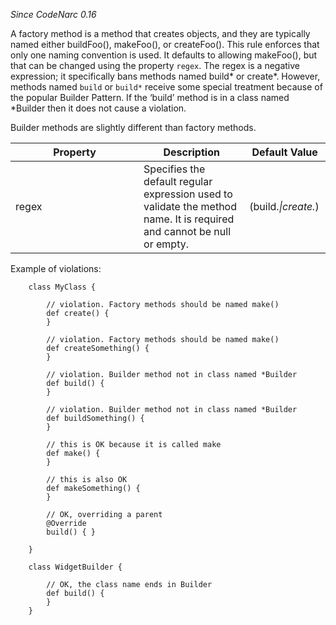 *Since CodeNarc 0.16*

A factory method is a method that creates objects, and they are
typically named either buildFoo(), makeFoo(), or createFoo(). This rule
enforces that only one naming convention is used. It defaults to
allowing makeFoo(), but that can be changed using the property `regex`.
The regex is a negative expression; it specifically bans methods named
build\* or create*. However, methods named `build` or `build*` receive
some special treatment because of the popular Builder Pattern. If the
‘build’ method is in a class named *Builder then it does not cause a
violation.

Builder methods are slightly different than factory methods.

<table>
<colgroup>
<col style="width: 40%" />
<col style="width: 33%" />
<col style="width: 25%" />
</colgroup>
<thead>
<tr class="header">
<th>Property</th>
<th>Description</th>
<th>Default Value</th>
</tr>
</thead>
<tbody>
<tr class="odd">
<td>regex</td>
<td>Specifies the default regular expression used to validate the method
name. It is required and cannot be null or empty.</td>
<td>(build.<em>|create.</em>)</td>
</tr>
</tbody>
</table>

Example of violations:

        class MyClass {

            // violation. Factory methods should be named make()
            def create() {
            }

            // violation. Factory methods should be named make()
            def createSomething() {
            }

            // violation. Builder method not in class named *Builder
            def build() {
            }

            // violation. Builder method not in class named *Builder
            def buildSomething() {
            }

            // this is OK because it is called make
            def make() {
            }

            // this is also OK
            def makeSomething() {
            }

            // OK, overriding a parent
            @Override
            build() { }

        }

        class WidgetBuilder {

            // OK, the class name ends in Builder
            def build() {
            }
        }

